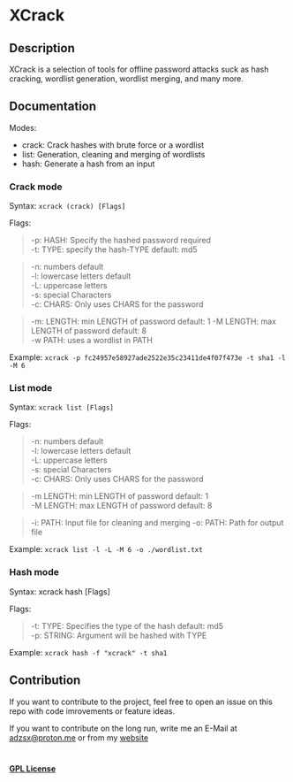 # XCrack
## Description
XCrack is a selection of tools for offline password attacks suck as hash cracking, wordlist generation, wordlist merging, and many more.


## Documentation

Modes:  
* crack: Crack hashes with brute force or a wordlist
* list: Generation, cleaning and merging of wordlists
* hash: Generate a hash from an input


  
### Crack mode
Syntax: ``xcrack (crack) [Flags] ``
  
Flags:  
> -p:	HASH: Specify the hashed password required  
>	-t:	TYPE: specify the hash-TYPE default: md5  

>-n: 	numbers default  
>-l: 		lowercase letters default  
>-L: 	uppercase letters  
>-s: 	special Characters  
>-c: 	CHARS: Only uses CHARS for the password  
  
>-m:	LENGTH: min LENGTH of password default: 1 -M LENGTH: max LENGTH of password default: 8  
>-w 	PATH: uses a wordlist in PATH  

Example: ``xcrack -p fc24957e58927ade2522e35c23411de4f07f473e -t sha1 -l -M 6``
  
  
### List mode
Syntax: ``xcrack list [Flags] ``
  
Flags:  
>-n: 	numbers default  
>-l: 		lowercase letters default  
>-L: 	uppercase letters  
>-s: 	special Characters  
>-c: 	CHARS: Only uses CHARS for the password  
  
>-m 	LENGTH: min LENGTH of password default: 1  
>-M 	LENGTH: max LENGTH of password default: 8  
  
>-i: 		PATH: Input file for cleaning and merging
>-o:	PATH: Path for output file

Example: ``xcrack list -l -L -M 6 -o ./wordlist.txt``
  
### Hash mode
Syntax: xcrack hash [Flags]  
  
Flags:  
>-t: 	TYPE: Specifies the type of the hash default: md5  
>-p: 	STRING: Argument will be hashed with TYPE

Example: ``xcrack hash -f "xcrack" -t sha1``

##  Contribution
If you want to contribute to the project, feel free to open an issue on this repo with code imrovements or feature ideas. 

If you want to contribute on the long run, write me an E-Mail at adzsx@proton.me or from my [website](https://adzsx.github.io/#contact)

# 
#### [GPL License](https://choosealicense.com/licenses/gpl-3.0/)
